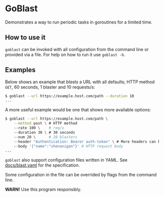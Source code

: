 # GoBlast

Demonstrates a way to run periodic tasks in goroutines for a limited time.

## How to use it

`goblast` can be invoked with all configuration from the command line
or provided via a file. For help on how to run it use `goblast -h`.

## Examples

Below shows an example that *blasts* a URL with all defaults; HTTP method `GET`, 60 seconds, 1 blaster and 10 requests/s:

```sh
$ goblast --url https://example.host.com/path --duration 10
...
```

A more useful example would be one that shows more available options:

```sh
$ goblast --url https://example.host.com/path \
    --method post \ # HTTP method
    --rate 100 \    # req/s
    --duration 30 \ # 30 seconds
    --num 20 \      # 20 blasters
    --header "Authentication: Bearer auth-token" \ # More headers can be added with the same flag
    --body '{"name":"shenanigan"}' # HTTP request body
...
```

`goblast` also support configuration files written in YAML. See [docs/blast.yaml](./docs/blast.yaml) for the specification.

Some configuration in the file can be overrided by flags from the command line.

**WARN!** Use this program responsibly.

